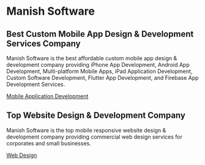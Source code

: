 # Manish Software

## Best Custom Mobile App Design &amp; Development Services Company

Manish Software is the best affordable custom mobile app design &amp; development company providing iPhone App Development, Android App Development, Multi-platform Mobile Apps, iPad Application Development, Custom Software Development, Flutter App Development, and Firebase App Development Services.

[Mobile Application Development](https://manishsoftware.com/)


## Top Website Design &amp; Development Company

Manish Software is the top mobile responsive website design &amp; development company providing commercial web design services for corporates and small businesses.

[Web Design](https://manishsoftware.com/web-design/)


